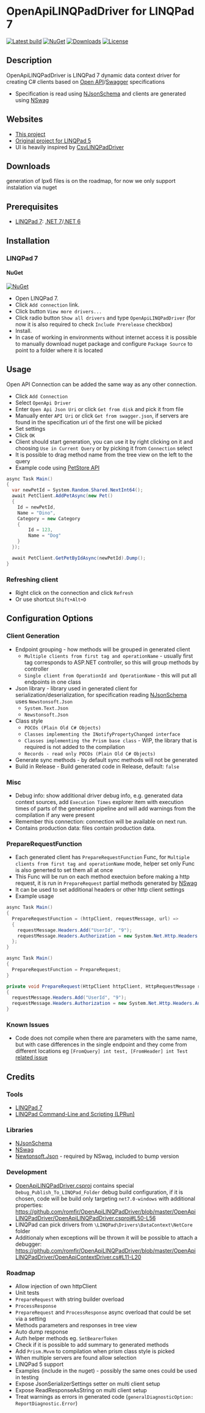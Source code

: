 # OpenApiLINQPadDriver for LINQPad 7
[![Latest build](https://github.com/romfir/OpenApiLINQPadDriver/workflows/Build/badge.svg)](https://github.com/romfir/OpenApiLINQPadDriver/actions)
[![NuGet](https://img.shields.io/nuget/v/OpenApiLINQPadDriver)](https://www.nuget.org/packages/OpenApiLINQPadDriver)
[![Downloads](https://img.shields.io/nuget/dt/OpenApiLINQPadDriver)](https://www.nuget.org/packages/OpenApiLINQPadDriver)
[![License](https://img.shields.io/badge/license-MIT-yellow)](https://opensource.org/licenses/MIT)

## Description ##

OpenApiLINQPadDriver is LINQPad 7 dynamic data context driver for creating C# clients based on [Open API](https://www.openapis.org)/[Swagger](https://swagger.io/specification/) specifications

* Specification is read using [NJsonSchema](https://github.com/RicoSuter/NJsonSchema) and clients are generated using [NSwag](https://github.com/RicoSuter/NSwag)

## Websites ##

* [This project](https://github.com/romfir/OpenApiLINQPadDriver)
* [Original project for LINQPad 5](https://github.com/seba76/SwaggerContextDriver)
* UI is heavily inspired by [CsvLINQPadDriver](https://github.com/i2van/CsvLINQPadDriver)

## Downloads ##
generation of lpx6 files is on the roadmap, for now we only support instalation via nuget

## Prerequisites ##

* [LINQPad 7](https://www.linqpad.net/LINQPad7.aspx): [.NET 7](https://dotnet.microsoft.com/download/dotnet/7.0)/[.NET 6](https://dotnet.microsoft.com/download/dotnet/6.0)

## Installation ##

### LINQPad 7 ###

#### NuGet ####

[![NuGet](https://img.shields.io/nuget/v/OpenApiLINQPadDriver)](https://www.nuget.org/packages/OpenApiLINQPadDriver)

* Open LINQPad 7.
* Click `Add connection` link.
* Click button `View more drivers...`
* Click radio button `Show all drivers` and type `OpenApiLINQPadDriver` (for now it is also required to check `Include Prerelease` checkbox)
* Install.
* In case of working in environments without internet access it is possible to manually download nuget package and configure `Package Source` to point to a folder where it is located

## Usage ##

Open API Connection can be added the same way as any other connection.

* Click `Add Connection`
* Select `OpenApi Driver`
* Enter `Open Api Json Uri` or click `Get from disk` and pick it from file
* Manually enter `API Uri` or click `Get from swagger.json`, if servers are found in the specification uri of the first one will be picked
* Set settings
* Click `OK`
* Client should start generation, you can use it by right clicking on it and choosing `Use in Current Query` or by picking it from `Connection` select
* It is possible to drag method name from the tree view on the left to the query
* Example code using [PetStore API](https://petstore.swagger.io/v2/swagger.json)
```csharp
async Task Main() 
{
  var newPetId = System.Random.Shared.NextInt64();
  await PetClient.AddPetAsync(new Pet() 
  {
    Id = newPetId,
    Name = "Dino",
    Category = new Category 
    {
        Id = 123,
        Name = "Dog"
    }
  });

  await PetClient.GetPetByIdAsync(newPetId).Dump();
}
```
### Refreshing client ###
* Right click on the connection and click `Refresh`
* Or use shortcut `Shift+Alt+D`

## Configuration Options ##

### Client Generation ###

* Endpoint grouping - how methods will be grouped in generated client
  * `Multiple clients from first tag and operationName` - usually first tag corresponds to ASP.NET controller, so this will group methods by controller
  * `Single client from OperationId and OperationName` - this will put all endpoints in one class
* Json library - library used in generated client for serialization/deserialization, for specification reading [NJsonSchema](https://github.com/RicoSuter/NJsonSchema) uses `Newstonsoft.Json`
    * `System.Text.Json`
    * `Newstonsoft.Json`
* Class style
    * `POCOs (Plain Old C# Objects)`
    * `Classes implementing the INotifyPropertyChanged interface`
    * `Classes implementing the Prism base class` - WIP, the library that is required is not added to the compilation
    * `Records - read only POCOs (Plain Old C# Objects)`
* Generate sync methods - by default sync methods will not be generated
* Build in Release - Build generated code in Release, default: `false`

### Misc ###

* Debug info: show additional driver debug info, e.g. generated data context sources, add `Execution Times` explorer item with execution times of parts of the generation pipeline and will add warnings from the compilation if any were present
* Remember this connection: connection will be available on next run.
* Contains production data: files contain production data.

### PrepareRequestFunction ###
* Each generated client has `PrepareRequestFunction` Func, for  `Multiple clients from first tag and operationName` mode, helper set only Func is also generted to set them all at once
* This Func will be run on each method exectuion before making a http request, it is run in `PrepareRequest` partial methods generated by [NSwag](https://github.com/RicoSuter/NSwag)
* It can be used to set additional headers or other http client settings
* Example usage
```csharp
async Task Main() 
{
  PrepareRequestFunction = (httpClient, requestMessage, url) => 
  {
    requestMessage.Headers.Add("UserId", "9");
    requestMessage.Headers.Authorization = new System.Net.Http.Headers.AuthenticationHeaderValue("Bearer", "<token>");
  };
}
```
```csharp
async Task Main() 
{
  PrepareRequestFunction = PrepareRequest;
}

private void PrepareRequest(HttpClient httpClient, HttpRequestMessage requestMessage, string url) 
{
  requestMessage.Headers.Add("UserId", "9");
  requestMessage.Headers.Authorization = new System.Net.Http.Headers.AuthenticationHeaderValue("Bearer", "<token>");
}
```
### Known Issues ###
* Code does not compile when there are parameters with the same name, but with case differences in the single endpoint and they come from different locations eg `[FromQuery] int test, [FromHeader] int Test` [related issue](https://github.com/RicoSuter/NSwag/issues/2560)

## Credits ##

### Tools ###

* [LINQPad 7](https://www.linqpad.net/LINQPad7.aspx)
* [LINQPad Command-Line and Scripting (LPRun)](https://www.linqpad.net/lprun.aspx)

### Libraries ###

* [NJsonSchema](https://github.com/RicoSuter/NJsonSchema)
* [NSwag](https://github.com/RicoSuter/NSwag)
* [Newtonsoft.Json](https://github.com/JamesNK/Newtonsoft.Json) - required by NSwag, included to bump version

### Development ###
* [OpenApiLINQPadDriver.csproj](https://github.com/romfir/OpenApiLINQPadDriver/blob/master/OpenApiLINQPadDriver/OpenApiLINQPadDriver.csproj) contains special `Debug_Publish_To_LINQPad_Folder` debug build configuration, if it is chosen, code will be build only targeting `net7.0-windows` with additional properties:
https://github.com/romfir/OpenApiLINQPadDriver/blob/master/OpenApiLINQPadDriver/OpenApiLINQPadDriver.csproj#L50-L56
* LINQPad can pick drivers from `\LINQPad\Drivers\DataContext\NetCore` folder
* Additionaly when exceptions will be thrown it will be possible to attach a debugger:
https://github.com/romfir/OpenApiLINQPadDriver/blob/master/OpenApiLINQPadDriver/OpenApiContextDriver.cs#L11-L20

### Roadmap ###
* Allow injection of own httpClient
* Unit tests
* `PrepareRequest` with string builder overload
* `ProcessResponse`
* `PrepareRequest` and `ProcessResponse` async overload that could be set via a setting
* Methods parameters and responses in tree view
* Auto dump response
* Auth helper methods eg. `SetBearerToken`
* Check if it is possible to add summary to generated methods
* Add `Prism.Mvvm` to compilation when prism class style is picked
* When multiple servers are found allow selection
* LINQPad 5 support
* Examples (include in the nuget) - possibly the same ones could be used in testing
* Expose JsonSerializerSettings setter on multi client setup
* Expose ReadResponseAsString on multi client setup
* Treat warnings as errors in generated code (`generalDiagnosticOption: ReportDiagnostic.Error`)
